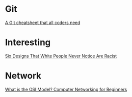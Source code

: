 # Git
[A Git cheatsheet that all coders need](https://towardsdatascience.com/a-git-cheatsheet-that-all-coders-need-bf8ad4d91576)

# Interesting
[Six Designs That White People Never Notice Are Racist](https://starkraving.medium.com/six-designs-that-white-people-never-notice-are-racist-d20f8a7136bf)

# Network
[What is the OSI Model? Computer Networking for Beginners](https://www.freecodecamp.org/news/osi-model-computer-networking-for-beginners/)

